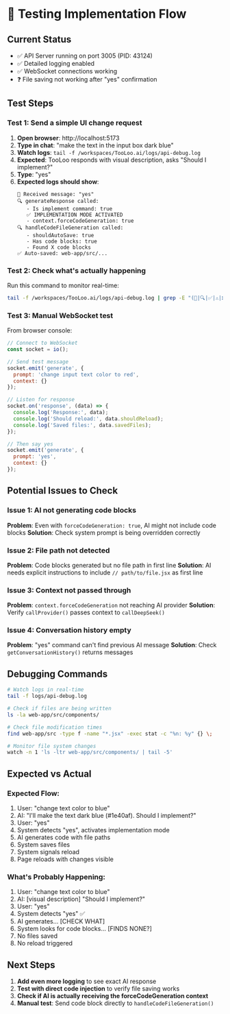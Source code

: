 # 🧪 Testing Implementation Flow

## Current Status
- ✅ API Server running on port 3005 (PID: 43124)
- ✅ Detailed logging enabled
- ✅ WebSocket connections working
- ❓ File saving not working after "yes" confirmation

## Test Steps

### Test 1: Send a simple UI change request

1. **Open browser**: http://localhost:5173
2. **Type in chat**: "make the text in the input box dark blue"
3. **Watch logs**: `tail -f /workspaces/TooLoo.ai/logs/api-debug.log`
4. **Expected**: TooLoo responds with visual description, asks "Should I implement?"
5. **Type**: "yes"
6. **Expected logs should show**:
   ```
   📨 Received message: "yes"
   🔍 generateResponse called:
      - Is implement command: true
      ✅ IMPLEMENTATION MODE ACTIVATED
      - context.forceCodeGeneration: true
   🔍 handleCodeFileGeneration called:
      - shouldAutoSave: true
      - Has code blocks: true
      - Found X code blocks
   ✅ Auto-saved: web-app/src/...
   ```

### Test 2: Check what's actually happening

Run this command to monitor real-time:
```bash
tail -f /workspaces/TooLoo.ai/logs/api-debug.log | grep -E "(📨|🔍|✅|⚠️|❌)"
```

### Test 3: Manual WebSocket test

From browser console:
```javascript
// Connect to WebSocket
const socket = io();

// Send test message
socket.emit('generate', { 
  prompt: 'change input text color to red',
  context: {}
});

// Listen for response
socket.on('response', (data) => {
  console.log('Response:', data);
  console.log('Should reload:', data.shouldReload);
  console.log('Saved files:', data.savedFiles);
});

// Then say yes
socket.emit('generate', { 
  prompt: 'yes',
  context: {}
});
```

## Potential Issues to Check

### Issue 1: AI not generating code blocks
**Problem**: Even with `forceCodeGeneration: true`, AI might not include code blocks
**Solution**: Check system prompt is being overridden correctly

### Issue 2: File path not detected
**Problem**: Code blocks generated but no file path in first line
**Solution**: AI needs explicit instructions to include `// path/to/file.jsx` as first line

### Issue 3: Context not passed through
**Problem**: `context.forceCodeGeneration` not reaching AI provider
**Solution**: Verify `callProvider()` passes context to `callDeepSeek()`

### Issue 4: Conversation history empty
**Problem**: "yes" command can't find previous AI message
**Solution**: Check `getConversationHistory()` returns messages

## Debugging Commands

```bash
# Watch logs in real-time
tail -f logs/api-debug.log

# Check if files are being written
ls -la web-app/src/components/

# Check file modification times
find web-app/src -type f -name "*.jsx" -exec stat -c "%n: %y" {} \;

# Monitor file system changes
watch -n 1 'ls -ltr web-app/src/components/ | tail -5'
```

## Expected vs Actual

### Expected Flow:
1. User: "change text color to blue"
2. AI: "I'll make the text dark blue (#1e40af). Should I implement?"
3. User: "yes"
4. System detects "yes", activates implementation mode
5. AI generates code with file paths
6. System saves files
7. System signals reload
8. Page reloads with changes visible

### What's Probably Happening:
1. User: "change text color to blue"
2. AI: [visual description] "Should I implement?"
3. User: "yes"
4. System detects "yes" ✅
5. AI generates... [CHECK WHAT]
6. System looks for code blocks... [FINDS NONE?]
7. No files saved
8. No reload triggered

## Next Steps

1. **Add even more logging** to see exact AI response
2. **Test with direct code injection** to verify file saving works
3. **Check if AI is actually receiving the forceCodeGeneration context**
4. **Manual test**: Send code block directly to `handleCodeFileGeneration()`
